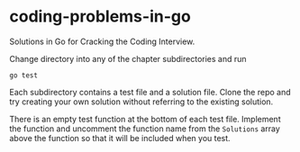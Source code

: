 # coding-problems-in-go

Solutions in Go for Cracking the Coding Interview.

Change directory into any of the chapter subdirectories and run

    go test

Each subdirectory contains a test file and a solution file. Clone the repo and
try creating your own solution without referring to the existing solution.

There is an empty test function at the bottom of each test file. Implement the
function and uncomment the function name from the `Solutions` array above the
function so that it will be included when you test.

